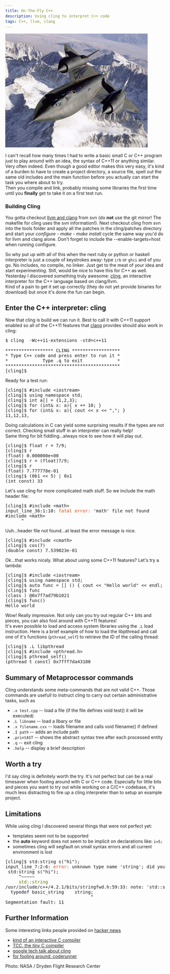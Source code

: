 ```yaml
---
title: On-The-Fly C++
description: Using cling to interpret C++ code
tags: C++, llvm, clang
---
```


![](/images/cling/flying.jpg)

I can't recall how many times I had to write a basic small C or C++ program just to play around with an idea, the syntax of C++11 or anything similar. Very often indeed. Even though a good editor makes this very easy, it's kind of a burden to have to create a project directory, a source file, spell out the same old includes and the main function before you actually can start the task you where about to try.    
Then you compile and link, probably missing some libraries the first time until you __finally__ get to take it on a first test run.  

<div class="information rightinfo">

### Building Cling

You gotta checkout [llvm and clang](http://clang.llvm.org/get_started.html) from svn (do **not** use the git mirror! The makefile for cling uses the svn information!). Next checkout cling from svn into the tools folder and apply all the patches in the cling/patches directory and start your *configure - make - make install* cycle the same way you'd do for llvm and clang alone. Don't forget to include the  --enable-targets=host when running configure.
</section>

So why put up with all of this when the next ruby or python or haskell interpreter is just a couple of keystrokes away: type `irb` or `ghci` and of you go. No includes, no compile, no linker. Just get to the meat of your idea and start experimenting. Still, would be nice to have this for C++ as well.  
Yesterday I discovered something truly awesome: [cling](http://root.cern.ch/drupal/content/cling), an interactive interpreter for the C++ language based on clang/llvm.  
Kind of a pain to get it set up correctly (they do not yet provide binaries for download) but once it's done the fun can begin.

## Enter the C++ interpreter: cling

Now that cling is build we can run it. Best to call it with C++11 support enabled so all of the C++11 features that [clang](http://clang.llvm.org/) provides should also work in cling:

<pre class="terminal">
$ cling  -Wc++11-extensions -std=c++11

****************** CLING ******************
* Type C++ code and press enter to run it *
*             Type .q to exit             *
*******************************************
<span id="prompt">[cling]</span>$ 
</pre>

Ready for a test run:

<pre class="terminal">
<span id="prompt">[cling]</span>$ #include &lt;iostream&gt;
<span id="prompt">[cling]</span>$ using namespace std;
<span id="prompt">[cling]</span>$ int a[] = {1,2,3};
<span id="prompt">[cling]</span>$ for (int& x: a){ x += 10; }
<span id="prompt">[cling]</span>$ for (int& x: a){ cout << x << ","; }
11,12,13,
</pre>

Doing calculations in C can yield some surprising results if the types are not correct. Checking small stuff in an interpreter can really help!  
Same thing for bit fiddling...always nice to see how it will play out.

<pre class="terminal">
<span id="prompt">[cling]</span>$ float r = 7/9;
<span id="prompt">[cling]</span>$ r
(float) 0.000000e+00
<span id="prompt">[cling]</span>$ r = (float)7/9;
<span id="prompt">[cling]</span>$ r
(float) 7.777778e-01
<span id="prompt">[cling]</span>$ (0b1 << 5) | 0x1
(int const) 33
</pre>

Let's use cling for more complicated math stuff. So we include the math header file:

<pre class="terminal">
<span id="prompt">[cling]</span>$ #include &lt;math&gt;
input_line_36:1:10: <span style="color: #cb4b15;">fatal error:</span> 'math' file not found
#include &lt;math&gt;
      ^
</pre>

Uuh...header file not found...at least the error message is nice. 

<pre class="terminal">
<span id="prompt">[cling]</span>$ #include &lt;cmath&gt;
<span id="prompt">[cling]</span>$ cos(7)
(double const) 7.539023e-01
</pre>

Ok...that works nicely. What about using some C++11 features? Let's try a lambda:

<pre class="terminal">
<span id="prompt">[cling]</span>$ #include &lt;iostream&gt;
<span id="prompt">[cling]</span>$ using namespace std;
<span id="prompt">[cling]</span>$ auto func = [] () { cout << "Hello world" << endl; };
<span id="prompt">[cling]</span>$ func
(class <lambda at input_line_6:2:14>) @0x7f7ad79b1021
<span id="prompt">[cling]</span>$ func()
Hello world
</pre>

Wow! Really impressive. Not only can you try out regular C++ bits and pieces, you can also fool around with C++11 features!  
It's even possible to load and access system libraries using the `.L` load instruction. Here is a brief example of how to load the libpthread and call one of it's functions (`pthread_self`) to retrieve the ID of the calling thread:

<pre class="terminal">
<span id="prompt">[cling]</span>$ .L libpthread
<span id="prompt">[cling]</span>$ #include &lt;pthread.h&gt;
<span id="prompt">[cling]</span>$ pthread_self()
(pthread_t const) 0x7fff7da43180
</pre>


## Summary of Metaprocessor commands

Cling understands some meta-commands that are not valid C++. Those commands are usefull to instruct cling to carry out certain administrative tasks, such as

* `.x test.cpp` -- load a file (if the file defines void test() it will be executed)
* `.L libname` -- load a libary or file
* `.x filename.cxx` -- loads filename and calls void filename() if defined
* `.I path` -- adds an include path
* `.printAST` -- shows the abstract syntax tree after each processed entity
* `.q` -- exit cling
* `.help` -- display a brief description

## Worth a try

I'd say cling is definitely worth the try. It's not perfect but can be a real timesaver when fooling around with C or C++ code. Especially for little bits and pieces you want to try out while working on a C/C++ codebase, it's much less distracting to fire up a cling interpreter than to setup an example project.

## Limitations

While using cling I discovered several things that were not perfect yet:

* templates seem not to be supported
* the **auto** keyword does not seem to be implicit on declarations like: `i=5;`
* sometimes cling will segfault on small syntax errors and all current environment is lost

<pre class="terminal">
<span id="prompt">[cling]</span>$ std:string s("hi");
input_line_7:2:6: <span style="color: #cb4b15;">error:</span> unknown type name 'string'; did you mean 'std::string'?
 std:string s("hi");
     ^~~~~~
     <span style="color: #637204;">std::string</span>
/usr/include/c++/4.2.1/bits/stringfwd.h:59:33: note: 'std::string' declared here
  typedef basic_string<char>    string;
                                ^
Segmentation fault: 11
</pre>


## Further Information

Some interesting links people provided on [hacker news](http://news.ycombinator.com/item?id=4373334)

* [kind of an interactive C compiler](https://docs.google.com/viewer?url=http%3A%2F%2Fwww.bitsavers.org%2Fpdf%2Fsymbolics%2Fsoftware%2Fgenera_8%2FUser_s_Guide_to_Symbolics_C.pdf)
* [TCC, the *tiny* C compiler](http://bellard.org/tcc/)
* [google tech talk about cling](http://www.youtube.com/watch?v=f9Xfh8pv3Fs)
* [for fooling around: coderunner](http://krillapps.com/coderunner/)

<citation>Photo: NASA / Dryden Flight Research Center</citation>
